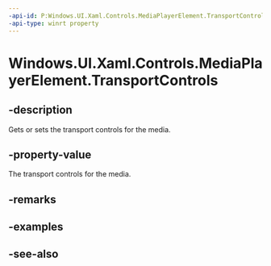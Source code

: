 ```yaml
---
-api-id: P:Windows.UI.Xaml.Controls.MediaPlayerElement.TransportControls
-api-type: winrt property
---
```


<!-- Property syntax
public Windows.UI.Xaml.Controls.MediaTransportControls TransportControls { get;  set; }
-->

# Windows.UI.Xaml.Controls.MediaPlayerElement.TransportControls

## -description
Gets or sets the transport controls for the media.


## -property-value
The transport controls for the media.

## -remarks

## -examples

## -see-also
